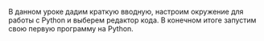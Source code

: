 В данном уроке дадим краткую вводную, настроим окружение для работы с Python и выберем редактор кода. В конечном итоге запустим свою первую программу на Python.
